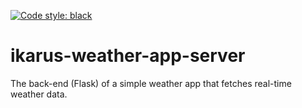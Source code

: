 [![Code style: black](https://img.shields.io/badge/code%20style-black-000000.svg)](https://github.com/psf/black)

# ikarus-weather-app-server

The back-end (Flask) of a simple weather app that fetches real-time weather data.
